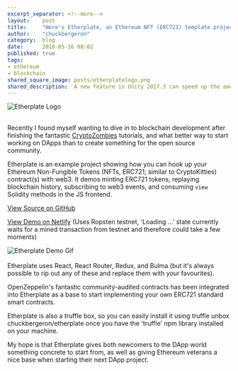 ```yaml
---
excerpt_separator: <!--more-->
layout:    post
title:     "Here's Etherplate, an Ethereum NFT (ERC721) template project using React + React Router + Redux + Bulma"
author:    "chuckbergeron"
category:  blog
date:      2018-05-16 08:02
published: true
tags:
- ethereum
- blockchain
shared_square_image: posts/etherplatelogo.png
shared_description:  A new feature in Unity 2017.3 can speed up the amount of time you spend developing and in turn improve your life.
---
```


<div class="row">
  <div class="twelve columns">
    <img src="https://raw.githubusercontent.com/chuckbergeron/etherplate/master/app/images/logos/etherplate-logo--red--lg.png" class="img-responsive" alt="Etherplate Logo">
  </div>
</div>
<br />

Recently I found myself wanting to dive in to blockchain development after finishing the fantastic <a href="https://cryptozombies.io/">CryptoZombies</a> tutorials, and what better way to start working on DApps than to create something for the open source community.

Etherplate is an example project showing how you can hook up your Ethereum Non-Fungible Tokens (NFTs, ERC721, similar to CryptoKitties) contract(s) with web3. It demos minting ERC721 tokens, replaying blockchain history, subscribing to web3 events, and consuming `view` Solidity methods in the JS frontend.

[View Source on GitHub](https://github.com/chuckbergeron/etherplate)

[View Demo on Netlify](http://etherplate.netlify.com/) (Uses Ropsten testnet, 'Loading …' state currently waits for a mined transaction from testnet and therefore could take a few moments)

<div class="row">
  <div class="twelve columns">
    <img src="https://raw.githubusercontent.com/chuckbergeron/etherplate/master/app/images/etherplate-demo.gif" class="img-responsive" alt="Etherplate Demo Gif">
  </div>
</div>

<!--more-->

<br />
Etherplate uses React, React Router, Redux, and Bulma (but it's always possible to rip out any of these and replace them with your favourites).

OpenZeppelin's fantastic community-audited contracts has been integrated into Etherplate as a base to start implementing your own ERC721 standard smart contracts.

Etherplate is also a truffle box, so you can easily install it using truffle unbox chuckbergeron/etherplate once you have the 'truffle' npm library installed on your machine.

My hope is that Etherplate gives both newcomers to the DApp world something concrete to start from, as well as giving Ethereum veterans a nice base when starting their next DApp project.
